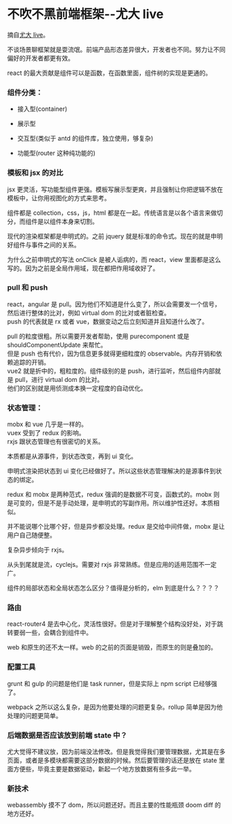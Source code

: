 # 不吹不黑前端框架--尤大 live

摘自[尤大 live](https://www.zhihu.com/lives/846356429794336768)。

不谈场景聊框架就是耍流氓。前端产品形态差异很大，开发者也不同。努力让不同偏好的开发者都更有效。

react 的最大贡献是组件可以是函数，在函数里面，组件树的实现是更通的。

<a name="lhohzc"></a>

### [](#lhohzc)组件分类：

- 接入型(container)

- 展示型

- 交互型(类似于 antd 的组件库，独立使用，够复杂)

- 功能型(router 这种纯功能的)

<a name="zgx8wg"></a>

### [](#zgx8wg)模板和 jsx 的对比

jsx 更灵活，写功能型组件更强。模板写展示型更爽，并且强制让你把逻辑不放在模板中，让你用视图化的方式来思考。

组件都是 collection，css，js，html 都是在一起。传统语言是以各个语言来做切分，而组件是以组件本身来切割。

现代的渲染框架都是申明式的。之前 jquery 就是标准的命令式。现在的就是申明好组件与事件之间的关系。

为什么之前申明式的写法 onClick 是被人诟病的，而 react，view 里面都是这么写的。因为之前是全局作用域，现在都把作用域收好了。

<a name="fxremc"></a>

### [](#fxremc)pull 和 push

react，angular 是 pull。因为他们不知道是什么变了，所以会需要发一个信号，然后进行整体的比对，例如 virtual dom 的比对或者脏检查。<br />push 的代表就是 rx 或者 vue，数据变动之后立刻知道并且知道什么改了。

pull 的粒度很粗。所以需要开发者帮助，使用 purecomponent 或是 shouldComponentUpdate 来帮忙。<br />但是 push 也有代价，因为信息更多就得更细粒度的 observable。内存开销和依赖追踪的开销。<br />vue2 就是折中的，粗粒度的。组件级别的是 push，进行监听，然后组件内部就是 pull，进行 virtual dom 的比对。<br />他们的区别就是用侦测成本换一定程度的自动优化。

<a name="526vei"></a>

### [](#526vei)状态管理：

mobx 和 vue 几乎是一样的。<br />vuex 受到了 redux 的影响。<br />rxjs 跟状态管理也有很密切的关系。

本质都是从源事件，到状态改变，再到 ui 变化。

申明式渲染把状态到 ui 变化已经做好了。所以这些状态管理解决的是源事件到状态的绑定。

redux 和 mobx 是两种范式，redux 强调的是数据不可变，函数式的。mobx 则是可变的，但是不是手动处理，是申明式的写副作用。所以维护性还好。本质相似。

并不能说哪个比哪个好，但是异步都没处理。redux 是交给中间件做，mobx 是让用户自己随便整。

复杂异步倾向于 rxjs。

从头到尾就是流，cyclejs。需要对 rxjs 非常熟练。但是应用的适用范围不一定广。

组件的局部状态和全局状态怎么区分？值得是分析的，elm 到底是什么？？？？

<a name="sruzfd"></a>

### [](#sruzfd)路由

react-router4 是去中心化，灵活性很好。但是对于理解整个结构没好处，对于跳转要弱一些，会耦合到组件中。

web 和原生的还不太一样。web 的之前的页面是销毁，而原生的则是叠加的。

<a name="p0m3ad"></a>

### [](#p0m3ad)配置工具

grunt 和 gulp 的问题是他们是 task runner，但是实际上 npm script 已经够强了。

webpack 之所以这么复杂，是因为他要处理的问题更复杂。rollup 简单是因为他处理的问题更简单。

<a name="vfwfvm"></a>

### [](#vfwfvm)后端数据是否应该放到前端 state 中？

尤大觉得不建议放，因为前端没法修改。但是我觉得我们要管理数据，尤其是在多页面，或者是多模块都需要这部分数据的时候。然后要管理的话还是放在 state 里面方便些，毕竟主要是数据驱动，新起一个地方放数据有些多此一举。

<a name="ea24xa"></a>

### [](#ea24xa)新技术

webassembly 摸不了 dom，所以问题还好。而且主要的性能瓶颈 doom diff 的地方还好。
